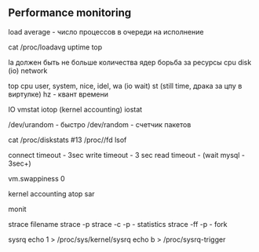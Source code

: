 ## Performance monitoring

load average - число процессов в очереди на исполнение

cat /proc/loadavg
uptime
top

la должен быть не больше количества ядер
  борьба за ресурсы
    cpu
    disk (io)
    network 

top
  cpu user, system, nice, idel, 
  wa (io wait) st (still time, драка за цпу в виртулке)
  hz - квант времени

IO
  vmstat
  iotop (kernel accounting)
  iostat
  
/dev/urandom - быстро 
/dev/random  - счетчик пакетов

cat /proc/diskstats #13
/proc/<pid>/fd
lsof                  

connect timeout - 3sec
write timeout - 3 sec
read timeout - (wait mysql - 3sec+)

vm.swappiness 0


kernel accounting 
  atop
  sar

monit

strace filename
strace -p <pid>
strace -c -p <pid> - statistics
strace -ff -p <pid> - fork


sysrq
echo 1 > /proc/sys/kernel/sysrq
echo b > /proc/sysrq-trigger


